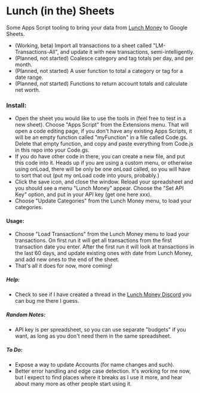 # Lunch (in the) Sheets
Some Apps Script tooling to bring your data from [Lunch Money](https://lunchmoney.app/?refer=be4tew9v) to Google Sheets.
* (Working, beta) Import all transactions to a sheet called "LM-Transactions-All", and update it with new transactions, semi-intelligently.
* (Planned, not started) Coalesce category and tag totals per day, and per month.
* (Planned, not started) A user function to total a category or tag for a date range.
* (Planned, not started) Functions to return account totals and calculate net worth.

### Install:
* Open the sheet you would like to use the tools in (feel free to test in a new sheet). Choose "Apps Script" from the Extensions menu. That will open a code editing page, if you don't have any existing Apps Scripts, it will be an empty function called "myFunction" in a file called Code.gs. Delete that empty function, and copy and paste everything from Code.js in this repo into your Code.gs.
* If you do have other code in there, you can create a new file, and put this code into it. Heads up if you are using a custom menu, or otherwise using onLoad, there will be only be one onLoad called, so you will have to sort that out (put my onLoad code into yours, probably.)
* Click the save icon, and close the window. Reload your spreadsheet and you should see a menu "Lunch Money" appear. Choose the "Set API Key" option, and put in your API key (get one here xxx).
* Choose "Update Categories" from the Lunch Money menu, to load your categories.

#### Usage:
* Choose "Load Transactions" from the Lunch Money menu to load your transactions. On first run it will get all transactions from the first transaction date you enter. After the first run it will look at transactions in the last 60 days, and update existing ones with date from Lunch Money, and add new ones to the end of the sheet.
* That's all it does for now, more coming!

##### Help:
* Check to see if I have created a thread in the [Lunch Money Discord](https://discord.com/channels/842337014556262411/1134597088504729780) you can bug me there I guess.

##### Random Notes:
* API key is per spreadsheet, so you can use separate "budgets" if you want, as long as you don't need them in the same spreadsheet.

##### To Do:
* Expose a way to update Accounts (for name changes and such).
* Better error handling and edge case detection. It's working for me now, but I expect to find places where it breaks as I use it more, and hear about many more as other people start using it.